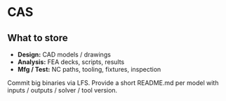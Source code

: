 # CAS

## What to store

- **Design:** CAD models / drawings
- **Analysis:** FEA decks, scripts, results
- **Mfg / Test:** NC paths, tooling, fixtures, inspection

Commit big binaries via LFS. Provide a short README.md per model with inputs / outputs / solver / tool version.


